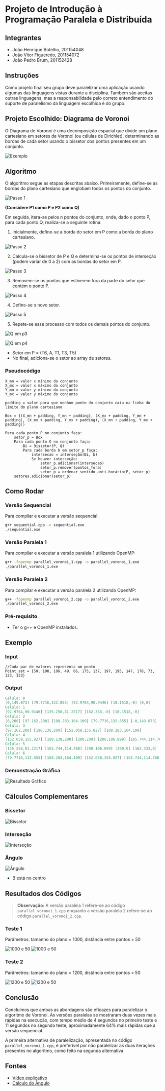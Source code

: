 # Projeto de Introdução à Programação Paralela e Distribuída

## Integrantes

- João Henrique Botelho, 201154048
- João Vitor Figueredo, 201154072
- João Pedro Brum, 201152428

## Instruções

Como projeto final seu grupo deve paralelizar uma aplicação usando algumas das linguagens vistas durante a disciplina. Também são aceitas outras linguagens, mas a responsabilidade pelo correto entendimento do suporte de paralelismo da linguagem escolhida é do grupo.

## Projeto Escolhido: Diagrama de Voronoi

O Diagrama de Voronoi é uma decomposição espacial que divide um plano cartesiano em setores de Voronoi (ou células de Dirichlet), determinando as bordas de cada setor usando o bissetor dos pontos presentes em um conjunto.

![Exemplo](./img/Exemplo_Diagrama_Voronoi.png "Exemplo")

## Algoritmo

O algoritmo segue as etapas descritas abaixo. Primeiramente, define-se as bordas do plano cartesiano que englobam todos os pontos do conjunto.

![Passo 1](./img/Step_1.png "Passo 1")

**(Considere P1 como P e P2 como Q)**

Em seguida, itera-se pelos n pontos do conjunto, onde, dado o ponto P, para cada ponto Q, realiza-se a seguinte rotina:

1. Inicialmente, define-se a borda do setor em P como a borda do plano cartesiano.

![Passo 2](./img/step_n_1.png "Passo 2")

2. Calcula-se o bissetor de P e Q e determina-se os pontos de interseção (podem variar de 0 a 2) com as bordas do setor em P.

![Passo 3](./img/step_n_2.png "Passo 3")

3. Removem-se os pontos que estiverem fora da parte do setor que contém o ponto P.

![Passo 4](./img/step_n_3.png "Passo 4")

4. Define-se o novo setor.

![Passo 5](./img/step_n_4.png "Passo 5")

5. Repete-se esse processo com todos os demais pontos do conjunto.

![Q em p3](./img/step_2.png "Q em p3")

![Q em p4](./img/step_3.png "Q em p4")

- Setor em P = (T6, A, T1, T3, T5)
- No final, adiciona-se o setor ao array de setores.

### Pseudocódigo

```pseudo
X_mn = valor x mínimo do conjunto
X_mx = valor x máximo do conjunto
Y_mn = valor y mínimo do conjunto
Y_mx = valor y máximo do conjunto

padding = valor para que nenhum ponto do conjunto caia na linha do limite do plano cartesiano

Box = {(X_mn + padding, Y_mn + padding), (X_mx + padding, Y_mn + padding), (X_mx + padding, Y_mx + padding), (X_mn + padding, Y_mx + padding)}

Para cada ponto P no conjunto faça:
    setor_p = Box
    Para cada ponto Q no conjunto faça:
        Bi = Bissetor(P, Q)
        Para cada borda b em setor_p faça:
            intersecao = interseção(Bi, b)
            Se houver interseção:
                setor_p.adicionar(intersecao)
                setor_p.remover(pontos_fora)
                setor_p = ordenar_sentido_anti-horário(P, setor_p)
    setores.adicionar(setor_p)
```

## Como Rodar

### Versão Sequencial

Para compilar e executar a versão sequencial:

```bash
g++ sequential.cpp -o sequential.exe
./sequential.exe
```

### Versão Paralela 1

Para compilar e executar a versão paralela 1 utilizando OpenMP:

```bash
g++ -fopenmp parallel_voronoi_1.cpp -o parallel_voronoi_1.exe
./parallel_voronoi_1.exe
```

### Versão Paralela 2

Para compilar e executar a versão paralela 2 utilizando OpenMP:

```bash
g++ -fopenmp parallel_voronoi_2.cpp -o parallel_voronoi_2.exe
./parallel_voronoi_2.exe
```

### Pré-requisito

- Ter o g++ e OpenMP instalados.

## Exemplo

### Input

```
//Cada par de valores representa um ponto
Point_set = {50, 100, 106, 49, 66, 175, 137, 197, 195, 147, 178, 73, 123, 123}
```

### Output

```v
Celula: 0
[0,149.873] [79.7716,132.855] [92.9764,90.9446] [10.1518,-0] [0,0]
Celula: 1
[92.9764,90.9446] [135.256,81.2317] [162.333,-0] [10.1518,-0]
Celula: 2
[0,200] [97.162,200] [108.283,164.109] [79.7716,132.855] [-0,149.873]
Celula: 3
[97.162,200] [190.138,200] [152.058,155.827] [108.283,164.109]
Celula: 4
[152.058,155.827] [190.138,200] [200,200] [200,106.899] [165.744,114.768]
Celula: 5
[135.256,81.2317] [165.744,114.768] [200,106.899] [200,0] [162.333,0]
Celula: 6
[79.7716,132.855] [108.283,164.109] [152.058,155.827] [165.744,114.768] [135.256,81.2317] [92.9764,90.9446]
```

### Demonstração Gráfica

![Resultado Gráfico](./img/Resultadografico.png)

## Cálculos Complementares

### Bissetor

![Bissetor](./img/Bisector.png)

### Interseção

![Interseção](./img/Intersection.png)

### Ângulo

![Ângulo](./img/Angle.png)

- B está no centro

## Resultados dos Códigos

> **Observação:** A versão paralela 1 refere-se ao código `parallel_voronoi_1.cpp` enquanto a versão paralela 2 refere-se ao código `parallel_voronoi_2.cpp`.

### Teste 1

Parâmetros: tamanho do plano = 1000, distância entre pontos = 50

![1000 e 50](./img/1000_50.png)
![1000 e 50](./img/param_1000_50.png)

### Teste 2

Parâmetros: tamanho do plano = 1200, distância entre pontos = 50

![1200 e 50](./img/1200_50.png)
![1200 e 50](./img/param_1200_50.png)

## Conclusão

Concluímos que ambas as abordagens são eficazes para paralelizar o algoritmo de Voronoi. As versões paralelas se mostraram duas vezes mais rápidas na execução, com tempo médio de 4 segundos no primeiro teste e 11 segundos no segundo teste, aproximadamente 64% mais rápidas que a versão sequencial.

A primeira alternativa de paralelização, apresentada no código `parallel_voronoi_1.cpp`, é preferível por não paralelizar as duas iterações presentes no algoritmo, como feito na segunda alternativa.

## Fontes

- [Vídeo explicativo](https://youtu.be/I6Fen2Ac-1U?si=YycZ3wpFmRtNuTD3)
- [Cálculo do Ângulo](https://math.stackexchange.com/questions/361412/finding-the-angle-between-three-points)
